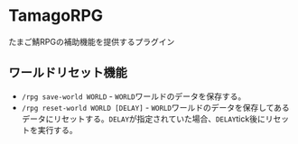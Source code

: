 # TamagoRPG

たまご鯖RPGの補助機能を提供するプラグイン

## ワールドリセット機能

- `/rpg save-world WORLD` - `WORLD`ワールドのデータを保存する。
- `/rpg reset-world WORLD [DELAY]` - `WORLD`ワールドのデータを保存してあるデータにリセットする。`DELAY`が指定されていた場合、`DELAY`tick後にリセットを実行する。

